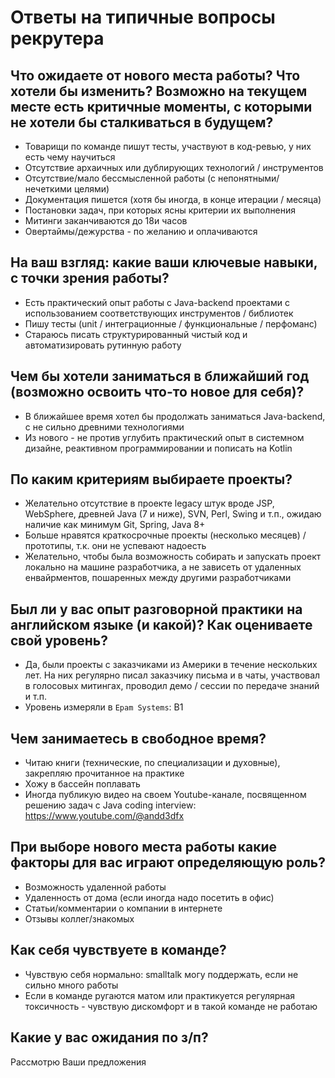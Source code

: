 
# Ответы на типичные вопросы рекрутера

## Что ожидаете от нового места работы? Что хотели бы изменить? Возможно на текущем месте есть критичные моменты, с которыми не хотели бы сталкиваться в будущем?
- Товарищи по команде пишут тесты, участвуют в код-ревью, у них есть чему научиться
- Отсутствие архаичных или дублирующих технологий / инструментов
- Отсутствие/мало бессмысленной работы (с непонятными/нечеткими целями)
- Документация пишется (хотя бы иногда, в конце итерации / месяца)
- Постановки задач, при которых ясны критерии их выполнения
- Митинги заканчиваются до 18и часов
- Овертаймы/дежурства - по желанию и оплачиваются

## На ваш взгляд: какие ваши ключевые навыки, с точки зрения работы?
- Есть практический опыт работы с Java-backend проектами с использованием соответствующих инструментов / библиотек
- Пишу тесты (unit / интеграционные / функциональные / перфоманс)
- Стараюсь писать структурированный чистый код и автоматизировать рутинную работу

## Чем бы хотели заниматься в ближайший год (возможно освоить что-то новое для себя)?
- В ближайшее время хотел бы продолжать заниматься Java-backend, с не сильно древними технологиями
- Из нового - не против углубить практический опыт в системном дизайне, реактивном программировании и пописать на Kotlin

## По каким критериям выбираете проекты?
- Желательно отсутствие в проекте legacy штук вроде JSP, WebSphere, древней Java (7 и ниже), SVN, Perl, Swing и т.п.,
  ожидаю наличие как минимум Git, Spring, Java 8+
- Больше нравятся краткосрочные проекты (несколько месяцев) / прототипы, т.к. они не успевают надоесть
- Желательно, чтобы была возможность собирать и запускать проект локально на машине разработчика, а не зависеть от удаленных енвайрментов, пошаренных между другими разработчиками

## Был ли у вас опыт разговорной практики на английском языке (и какой)? Как оцениваете свой уровень?
- Да, были проекты с заказчиками из Америки в течение нескольких лет. На них регулярно писал заказчику письма и 
в чаты, участвовал в голосовых митингах, проводил демо / сессии по передаче знаний и т.п.
- Уровень измеряли в `Epam Systems`: B1

## Чем занимаетесь в свободное время?
- Читаю книги (технические, по специализации и духовные), закрепляю прочитанное на практике
- Хожу в бассейн поплавать
- Иногда публикую видео на своем Youtube-канале, посвященном решению задач с Java coding interview: https://www.youtube.com/@andd3dfx

## При выборе нового места работы какие факторы для вас играют определяющую роль?
- Возможность удаленной работы
- Удаленность от дома (если иногда надо посетить в офис)
- Статьи/комментарии о компании в интернете
- Отзывы коллег/знакомых

## Как себя чувствуете в команде?
- Чувствую себя нормально: smalltalk могу поддержать, если не сильно много работы
- Если в команде ругаются матом или практикуется регулярная токсичность - чувствую дискомфорт и в такой команде не работаю

## Какие у вас ожидания по з/п?
Рассмотрю Ваши предложения
